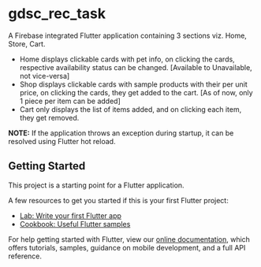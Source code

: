 # gdsc_rec_task

A Firebase integrated Flutter application containing 3 sections viz. Home, Store, Cart.
- Home displays clickable cards with pet info, on clicking the cards, respective availability status can be changed. [Available to Unavailable, not vice-versa]
- Shop displays clickable cards with sample products with their per unit price, on clicking the cards, they get added to the cart. [As of now, only 1 piece per item can be added]
- Cart only displays the list of items added, and on clicking each item, they get removed.

**NOTE:** If the application throws an exception during startup, it can be resolved using Flutter hot reload. 

## Getting Started

This project is a starting point for a Flutter application.

A few resources to get you started if this is your first Flutter project:

- [Lab: Write your first Flutter app](https://flutter.dev/docs/get-started/codelab)
- [Cookbook: Useful Flutter samples](https://flutter.dev/docs/cookbook)

For help getting started with Flutter, view our
[online documentation](https://flutter.dev/docs), which offers tutorials,
samples, guidance on mobile development, and a full API reference.
